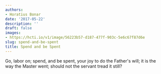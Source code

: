 ```yaml
---
authors:
- Horatius Bonar
date: '2017-05-22'
description: ''
draft: false
images:
- https://hcti.io/v1/image/56223b57-d187-477f-903c-5e6c67f87d6e
slug: spend-and-be-spent
title: Spend and be Spent
---
```


Go, labor on;
spend, and be spent,
your joy to do the Father's will;
it is the way the Master went;
should not the servant tread it still?